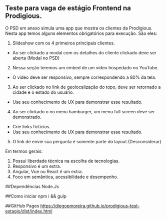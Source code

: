 ## Teste para vaga de estágio Frontend na Prodigious.

O PSD em anexo simula uma app que mostra os clientes da Prodigious. Nesta app temos alguns elementos obrigatórios para execução. São eles:

1. Slideshow com os 4 primeiros principais clientes.
  - Ao ser clickado a modal com os detalhes do cliente clickado deve ser aberta (Modal no PSD)
2. Nessa seção teremos um embed de um vídeo hospedado no YouTube.
  - O video deve ser responsivo, sempre correspondendo a 80% da tela.
3. Ao ser clickado no link de geolocalização do topo, deve ser retornado a cidade e o estado do usuário.
  - Use seu conhecimento de UX para demonstrar esse resultado.
4. Ao ser clickado o no menu hamburger, um menu full screen deve ser demonstrado.
  - Crie links ficticios.
  - Use seu conhecimento de UX para demonstrar esse resultado.
5. O link de envie sua pergunta é somente parte do layout.(Desconsiderar)


Em termos gerais:

1. Possui liberdade técnica na escolha de tecnologias.
2. Responsivo é um extra.
3. Angular, Vue ou React é um extra.
4. Foco em semântica, acessibilidade e desempenho.


##Dependências
	Node.Js


##Como iniciar
	npm i && gulp


##GitHub Pages
	https://diegopmoreira.github.io/prodigious-test-estagio/dist/index.html





